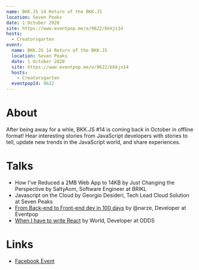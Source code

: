```yaml
---
name: BKK.JS 14 Return of the BKK.JS
location: Seven Peaks
date: 1 October 2020
site: https://www.eventpop.me/e/9622/bkkjs14
hosts:
  - Creatorsgarten
event:
  name: BKK.JS 14 Return of the BKK.JS
  location: Seven Peaks
  date: 1 October 2020
  site: https://www.eventpop.me/e/9622/bkkjs14
  hosts:
    - Creatorsgarten
  eventpopId: 9622
---
```


# About

After being away for a whle, BKK.JS #14 is coming back in October in offline format! Hear interesting stories from JavaScript developers with stories to tell, update new trends in the JavaScript world, and share experiences.

# Talks

- How I've Reduced a 2MB Web App to 14KB by Just Changing the Perspective by SaltyAom, Software Engineer at BRIKL
- Javascript on the Cloud by Georgio Desideri, Tech Lead Cloud Solution at Seven Peaks
- [From Back-end to Front-end dev in 100 days](https://youtu.be/_34exj5Q7ec?t=1517) by @narze, Developer at Eventpop
- [When I have to write React](https://youtu.be/_34exj5Q7ec?t=2938) by World, Developer at ODDS

# Links

- [Facebook Event](https://www.facebook.com/events/348223013213549/)
